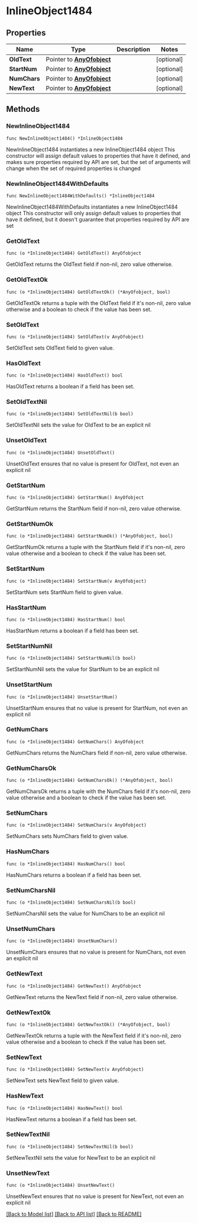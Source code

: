 # InlineObject1484

## Properties

Name | Type | Description | Notes
------------ | ------------- | ------------- | -------------
**OldText** | Pointer to [**AnyOfobject**](anyOf&lt;object&gt;.md) |  | [optional] 
**StartNum** | Pointer to [**AnyOfobject**](anyOf&lt;object&gt;.md) |  | [optional] 
**NumChars** | Pointer to [**AnyOfobject**](anyOf&lt;object&gt;.md) |  | [optional] 
**NewText** | Pointer to [**AnyOfobject**](anyOf&lt;object&gt;.md) |  | [optional] 

## Methods

### NewInlineObject1484

`func NewInlineObject1484() *InlineObject1484`

NewInlineObject1484 instantiates a new InlineObject1484 object
This constructor will assign default values to properties that have it defined,
and makes sure properties required by API are set, but the set of arguments
will change when the set of required properties is changed

### NewInlineObject1484WithDefaults

`func NewInlineObject1484WithDefaults() *InlineObject1484`

NewInlineObject1484WithDefaults instantiates a new InlineObject1484 object
This constructor will only assign default values to properties that have it defined,
but it doesn't guarantee that properties required by API are set

### GetOldText

`func (o *InlineObject1484) GetOldText() AnyOfobject`

GetOldText returns the OldText field if non-nil, zero value otherwise.

### GetOldTextOk

`func (o *InlineObject1484) GetOldTextOk() (*AnyOfobject, bool)`

GetOldTextOk returns a tuple with the OldText field if it's non-nil, zero value otherwise
and a boolean to check if the value has been set.

### SetOldText

`func (o *InlineObject1484) SetOldText(v AnyOfobject)`

SetOldText sets OldText field to given value.

### HasOldText

`func (o *InlineObject1484) HasOldText() bool`

HasOldText returns a boolean if a field has been set.

### SetOldTextNil

`func (o *InlineObject1484) SetOldTextNil(b bool)`

 SetOldTextNil sets the value for OldText to be an explicit nil

### UnsetOldText
`func (o *InlineObject1484) UnsetOldText()`

UnsetOldText ensures that no value is present for OldText, not even an explicit nil
### GetStartNum

`func (o *InlineObject1484) GetStartNum() AnyOfobject`

GetStartNum returns the StartNum field if non-nil, zero value otherwise.

### GetStartNumOk

`func (o *InlineObject1484) GetStartNumOk() (*AnyOfobject, bool)`

GetStartNumOk returns a tuple with the StartNum field if it's non-nil, zero value otherwise
and a boolean to check if the value has been set.

### SetStartNum

`func (o *InlineObject1484) SetStartNum(v AnyOfobject)`

SetStartNum sets StartNum field to given value.

### HasStartNum

`func (o *InlineObject1484) HasStartNum() bool`

HasStartNum returns a boolean if a field has been set.

### SetStartNumNil

`func (o *InlineObject1484) SetStartNumNil(b bool)`

 SetStartNumNil sets the value for StartNum to be an explicit nil

### UnsetStartNum
`func (o *InlineObject1484) UnsetStartNum()`

UnsetStartNum ensures that no value is present for StartNum, not even an explicit nil
### GetNumChars

`func (o *InlineObject1484) GetNumChars() AnyOfobject`

GetNumChars returns the NumChars field if non-nil, zero value otherwise.

### GetNumCharsOk

`func (o *InlineObject1484) GetNumCharsOk() (*AnyOfobject, bool)`

GetNumCharsOk returns a tuple with the NumChars field if it's non-nil, zero value otherwise
and a boolean to check if the value has been set.

### SetNumChars

`func (o *InlineObject1484) SetNumChars(v AnyOfobject)`

SetNumChars sets NumChars field to given value.

### HasNumChars

`func (o *InlineObject1484) HasNumChars() bool`

HasNumChars returns a boolean if a field has been set.

### SetNumCharsNil

`func (o *InlineObject1484) SetNumCharsNil(b bool)`

 SetNumCharsNil sets the value for NumChars to be an explicit nil

### UnsetNumChars
`func (o *InlineObject1484) UnsetNumChars()`

UnsetNumChars ensures that no value is present for NumChars, not even an explicit nil
### GetNewText

`func (o *InlineObject1484) GetNewText() AnyOfobject`

GetNewText returns the NewText field if non-nil, zero value otherwise.

### GetNewTextOk

`func (o *InlineObject1484) GetNewTextOk() (*AnyOfobject, bool)`

GetNewTextOk returns a tuple with the NewText field if it's non-nil, zero value otherwise
and a boolean to check if the value has been set.

### SetNewText

`func (o *InlineObject1484) SetNewText(v AnyOfobject)`

SetNewText sets NewText field to given value.

### HasNewText

`func (o *InlineObject1484) HasNewText() bool`

HasNewText returns a boolean if a field has been set.

### SetNewTextNil

`func (o *InlineObject1484) SetNewTextNil(b bool)`

 SetNewTextNil sets the value for NewText to be an explicit nil

### UnsetNewText
`func (o *InlineObject1484) UnsetNewText()`

UnsetNewText ensures that no value is present for NewText, not even an explicit nil

[[Back to Model list]](../README.md#documentation-for-models) [[Back to API list]](../README.md#documentation-for-api-endpoints) [[Back to README]](../README.md)


